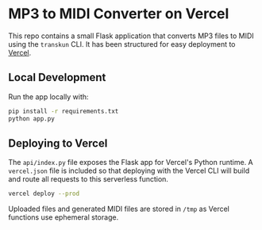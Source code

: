 # MP3 to MIDI Converter on Vercel

This repo contains a small Flask application that converts MP3 files to MIDI using the `transkun` CLI. It has been structured for easy deployment to [Vercel](https://vercel.com/).

## Local Development

Run the app locally with:

```bash
pip install -r requirements.txt
python app.py
```

## Deploying to Vercel

The `api/index.py` file exposes the Flask app for Vercel's Python runtime. A `vercel.json` file is included so that deploying with the Vercel CLI will build and route all requests to this serverless function.

```bash
vercel deploy --prod
```

Uploaded files and generated MIDI files are stored in `/tmp` as Vercel functions use ephemeral storage.
